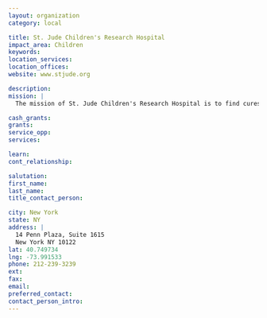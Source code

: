 ```yaml
---
layout: organization
category: local

title: St. Jude Children's Research Hospital
impact_area: Children
keywords: 
location_services: 
location_offices: 
website: www.stjude.org

description: 
mission: |
  The mission of St. Jude Children's Research Hospital is to find cures for children with catastrophic illnesses through research and treatment.

cash_grants: 
grants: 
service_opp: 
services: 

learn: 
cont_relationship: 

salutation: 
first_name: 
last_name: 
title_contact_person: 

city: New York
state: NY
address: |
  14 Penn Plaza, Suite 1615  
  New York NY 10122
lat: 40.749734
lng: -73.991533
phone: 212-239-3239
ext: 
fax: 
email: 
preferred_contact: 
contact_person_intro: 
---
```

